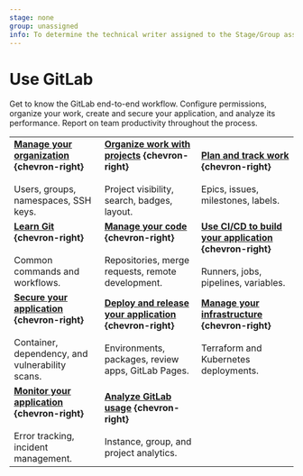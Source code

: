 ```yaml
---
stage: none
group: unassigned
info: To determine the technical writer assigned to the Stage/Group associated with this page, see https://handbook.gitlab.com/handbook/product/ux/technical-writing/#assignments
---
```


# Use GitLab

Get to know the GitLab end-to-end workflow. Configure permissions,
organize your work, create and secure your application, and analyze its performance. Report on team productivity throughout the process.

| | | |
|--|--|--|
| [**Manage your organization**](../topics/set_up_organization.md) **{chevron-right}**<br><br>Users, groups, namespaces, SSH keys.| [**Organize work with projects**](../user/project/organize_work_with_projects.md) **{chevron-right}**<br><br>Project visibility, search, badges, layout.| [**Plan and track work**](../topics/plan_and_track.md) **{chevron-right}**<br><br>Epics, issues, milestones, labels.|
| [**Learn Git**](../topics/git/index.md) **{chevron-right}**<br><br>Common commands and workflows. | [**Manage your code**](../topics/manage_code.md) **{chevron-right}**<br><br>Repositories, merge requests, remote development. | [**Use CI/CD to build your application**](../topics/build_your_application.md) **{chevron-right}**<br><br>Runners, jobs, pipelines, variables. |
| [**Secure your application**](../user/application_security/secure_your_application.md) **{chevron-right}**<br><br>Container, dependency, and vulnerability scans. | [**Deploy and release your application**](../topics/release_your_application.md) **{chevron-right}**<br><br>Environments, packages, review apps, GitLab Pages. | [**Manage your infrastructure**](../user/infrastructure/index.md) **{chevron-right}**<br><br>Terraform and Kubernetes deployments. |
| [**Monitor your application**](../operations/index.md) **{chevron-right}**<br><br>Error tracking, incident management. | [**Analyze GitLab usage**](../user/analytics/index.md) **{chevron-right}**<br><br>Instance, group, and project analytics. | |
